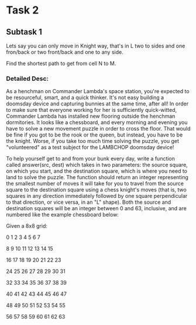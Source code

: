 # Task 2
## Subtask 1

Lets say you can only move in Knight way, that's in L two to sides and one fron/back
or two front/back and one to any side.

Find the shortest path to get from cell N to M.

### Detailed Desc:
As a henchman on Commander Lambda's space station, you're expected to be resourceful, smart, and a quick thinker. It's not easy building a doomsday device and capturing bunnies at the same time, after all! In order to make sure that everyone working for her is sufficiently quick-witted, Commander Lambda has installed new flooring outside the henchman dormitories. It looks like a chessboard, and every morning and evening you have to solve a new movement puzzle in order to cross the floor. That would be fine if you got to be the rook or the queen, but instead, you have to be the knight. Worse, if you take too much time solving the puzzle, you get "volunteered" as a test subject for the LAMBCHOP doomsday device!

To help yourself get to and from your bunk every day, write a function called answer(src, dest) which takes in two parameters: the source square, on which you start, and the destination square, which is where you need to land to solve the puzzle.  The function should return an integer representing the smallest number of moves it will take for you to travel from the source square to the destination square using a chess knight's moves (that is, two squares in any direction immediately followed by one square perpendicular to that direction, or vice versa, in an "L" shape).  Both the source and destination squares will be an integer between 0 and 63, inclusive, and are numbered like the example chessboard below:


Given a 8x8 grid: 

0  1  2  3  4  5  6  7

8  9  10 11 12 13 14 15

16 17 18 19 20 21 22 23

24 25 26 27 28 29 30 31

32 33 34 35 36 37 38 39

40 41 42 43 44 45 46 47

48 49 50 51 52 53 54 55

56 57 58 59 60 61 62 63

